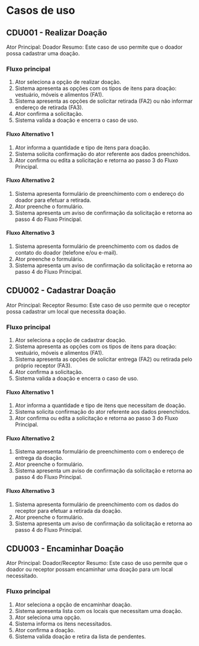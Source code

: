 # Casos de uso

## CDU001 - Realizar Doação
Ator Principal: Doador
Resumo: Este caso de uso permite que o doador possa cadastrar uma doação.

### Fluxo principal
1. Ator seleciona a opção de realizar doação.
2. Sistema apresenta as opções com os tipos de itens para doação: vestuário, móveis e alimentos (FA1).
3. Sistema apresenta as opções de solicitar retirada (FA2) ou não informar endereço de retirada (FA3).
4. Ator confirma a solicitação.
5. Sistema valida a doação e encerra o caso de uso.
#### Fluxo Alternativo 1
1. Ator informa a quantidade e tipo de itens para doação.
2. Sistema solicita confirmação do ator referente aos dados preenchidos.
3. Ator confirma ou edita a solicitação e retorna ao passo 3 do Fluxo Principal.
#### Fluxo Alternativo 2
1. Sistema apresenta formulário de preenchimento com o endereço do doador para efetuar a retirada.
2. Ator preenche o formulário.
3. Sistema apresenta um aviso de confirmação da solicitação e retorna ao passo 4 do Fluxo Principal.
#### Fluxo Alternativo 3
1. Sistema apresenta formulário de preenchimento com os dados de contato do doador (telefone e/ou e-mail).
2. Ator preenche o formulário.
3. Sistema apresenta um aviso de confirmação da solicitação e retorna ao passo 4 do Fluxo Principal.

## CDU002 - Cadastrar Doação
Ator Principal: Receptor
Resumo: Este caso de uso permite que o receptor possa cadastrar um local que necessita doação.

### Fluxo principal
1. Ator seleciona a opção de cadastrar doação.
2. Sistema apresenta as opções com os tipos de itens para doação: vestuário, móveis e alimentos (FA1).
3. Sistema apresenta as opções de solicitar entrega (FA2) ou retirada pelo próprio receptor (FA3).
4. Ator confirma a solicitação.
5. Sistema valida a doação e encerra o caso de uso.
#### Fluxo Alternativo 1
1. Ator informa a quantidade e tipo de itens que necessitam de doação.
2. Sistema solicita confirmação do ator referente aos dados preenchidos.
3. Ator confirma ou edita a solicitação e retorna ao passo 3 do Fluxo Principal.
#### Fluxo Alternativo 2
1. Sistema apresenta formulário de preenchimento com o endereço de entrega da doação.
2. Ator preenche o formulário.
3. Sistema apresenta um aviso de confirmação da solicitação e retorna ao passo 4 do Fluxo Principal.
#### Fluxo Alternativo 3
1. Sistema apresenta formulário de preenchimento com os dados do receptor para efetuar a retirada da doação.
2. Ator preenche o formulário.
3. Sistema apresenta um aviso de confirmação da solicitação e retorna ao passo 4 do Fluxo Principal.

## CDU003 - Encaminhar Doação
Ator Principal: Doador/Receptor
Resumo: Este caso de uso permite que o doador ou receptor possam encaminhar uma doação para um local necessitado.

### Fluxo principal
1. Ator seleciona a opção de encaminhar doação.
2. Sistema apresenta lista com os locais que necessitam uma doação.
3. Ator seleciona uma opção.
4. Sistema informa os itens necessitados.
5. Ator confirma a doação.
5. Sistema valida doação e retira da lista de pendentes.


